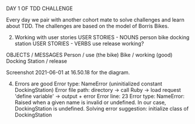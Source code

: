DAY 1 OF TDD CHALLENGE

Every day we pair with another cohort mate to solve challenges and learn about TDD. The challenges are based on the model of Borris Bikes.

2. Working with user stories
   USER STORIES - NOUNS
   person
   bike
   docking station
   USER STORIES - VERBS
   use
   release
   working?

OBJECTS / MESSAGES
Person / use (the bike)
Bike / working (good)
Docking Station / release

Screenshot 2021-06-01 at 16.50.18 for the diagram.

4. Errors are good
   Error type: NameError (uninitialized constant DockingStation)
   Error file path: directory -> call Ruby -> load request 'define variable' -> output + error
   Error line: 23
   Error type: NameError: Raised when a given name is invalid or undefined.
   In our case, DockingStation is undefined.
   Solving error suggestion: initialize class of DockingStation
